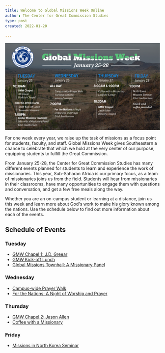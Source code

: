 ```yaml
---
title: Welcome to Global Missions Week Online
author: The Center for Great Commission Studies
type: post
created: 2022-01-20

---
```

![GMW Banner](../public/gmw-schedule.png)

For one week every year, we raise up the task of missions as a focus point for students, faculty, and staff. Global Missions Week gives Southeastern a chance to celebrate that which we hold at the very center of our purpose, equipping students to fulfill the Great Commission.

From January 25-28, the Center for Great Commission Studies has many different events planned for students to learn and experience the work of missionaries. This year, Sub-Saharan Africa is our primary focus, as a team of missionaries joins us from the field. Students will hear from missionaries in their classrooms, have many opportunities to engage them with questions and conversation, and get a few free meals along the way.

Whether you are an on-campus student or learning at a distance, join us this week and learn more about God's work to make his glory known among the nations. Use the schedule below to find out more information about each of the events.
## Schedule of Events

### Tuesday
* [GMW Chapel 1: J.D. Greear](https://www.sebts.edu/news-and-events/chapel/default.aspx)
* [GMW Kick-off Lunch](/gmw-kickoff-lunch/)
* [Global Missions Townhall: A Missionary Panel](/missions-townhall/)

### Wednesday
* [Campus-wide Prayer Walk](/gmw-prayer-walk/)
* [For the Nations: A Night of Worship and Prayer](/worship-night)

### Thursday
* [GMW Chapel 2: Jason Allen](https://www.sebts.edu/news-and-events/chapel/default.aspx)
* [Coffee with a Missionary](/coffee-missionary/)

### Friday
* [Missions in North Korea Seminar](https://www.eventbrite.com/e/nk-missions-seminar-tickets-211108088977)